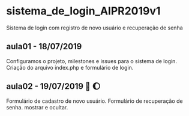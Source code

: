 # sistema_de_login_AIPR2019v1
Sistema de login com registro de novo usuário e recuperação de senha


## aula01 - 18/07/2019
Configuramos o projeto, milestones e issues para o sistema de login.
Criação do arquivo index.php e formulário de login.

## aula02 - 19/07/2019 :rocket: :moon:
Formulário de cadastro de novo usuário.
Formulário de recuperação de senha.
mostrar e ocultar.
